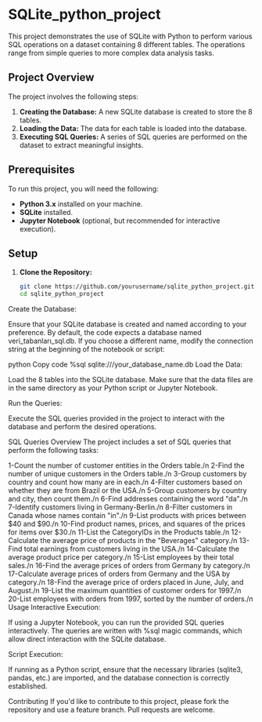 # SQLite_python_project

This project demonstrates the use of SQLite with Python to perform various SQL operations on a dataset containing 8 different tables. The operations range from simple queries to more complex data analysis tasks.

## Project Overview

The project involves the following steps:

1. **Creating the Database:** A new SQLite database is created to store the 8 tables.
2. **Loading the Data:** The data for each table is loaded into the database.
3. **Executing SQL Queries:** A series of SQL queries are performed on the dataset to extract meaningful insights.

## Prerequisites

To run this project, you will need the following:

- **Python 3.x** installed on your machine.
- **SQLite** installed.
- **Jupyter Notebook** (optional, but recommended for interactive execution).

## Setup

1. **Clone the Repository:**

   ```bash
   git clone https://github.com/yourusername/sqlite_python_project.git
   cd sqlite_python_project
Create the Database:

Ensure that your SQLite database is created and named according to your preference. By default, the code expects a database named veri_tabanları_sql.db. If you choose a different name, modify the connection string at the beginning of the notebook or script:

python
Copy code
%sql sqlite:///your_database_name.db
Load the Data:

Load the 8 tables into the SQLite database. Make sure that the data files are in the same directory as your Python script or Jupyter Notebook.

Run the Queries:

Execute the SQL queries provided in the project to interact with the database and perform the desired operations.

SQL Queries Overview
The project includes a set of SQL queries that perform the following tasks:

1-Count the number of customer entities in the Orders table./n
2-Find the number of unique customers in the Orders table./n
3-Group customers by country and count how many are in each./n
4-Filter customers based on whether they are from Brazil or the USA./n
5-Group customers by country and city, then count them./n
6-Find addresses containing the word "da"./n
7-Identify customers living in Germany-Berlin./n
8-Filter customers in Canada whose names contain "in"./n
9-List products with prices between $40 and $90./n
10-Find product names, prices, and squares of the prices for items over $30./n
11-List the CategoryIDs in the Products table./n
12-Calculate the average price of products in the "Beverages" category./n
13-Find total earnings from customers living in the USA./n
14-Calculate the average product price per category./n
15-List employees by their total sales./n
16-Find the average prices of orders from Germany by category./n
17-Calculate average prices of orders from Germany and the USA by category./n
18-Find the average price of orders placed in June, July, and August./n
19-List the maximum quantities of customer orders for 1997./n
20-List employees with orders from 1997, sorted by the number of orders./n
Usage
Interactive Execution:

If using a Jupyter Notebook, you can run the provided SQL queries interactively. The queries are written with %sql magic commands, which allow direct interaction with the SQLite database.

Script Execution:

If running as a Python script, ensure that the necessary libraries (sqlite3, pandas, etc.) are imported, and the database connection is correctly established.

Contributing
If you'd like to contribute to this project, please fork the repository and use a feature branch. Pull requests are welcome.
